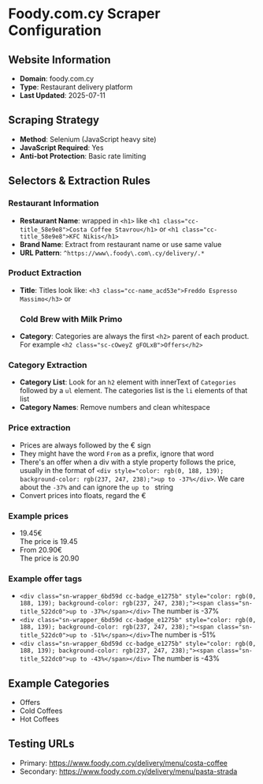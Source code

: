 # Foody.com.cy Scraper Configuration

## Website Information
- **Domain**: foody.com.cy
- **Type**: Restaurant delivery platform
- **Last Updated**: 2025-07-11

## Scraping Strategy
- **Method**: Selenium (JavaScript heavy site)
- **JavaScript Required**: Yes
- **Anti-bot Protection**: Basic rate limiting

## Selectors & Extraction Rules

### Restaurant Information
- **Restaurant Name**: wrapped in `<h1>` like `<h1 class="cc-title_58e9e8">Costa Coffee Stavrou</h1>` or `<h1 class="cc-title_58e9e8">KFC Nikis</h1>`
- **Brand Name**: Extract from restaurant name or use same value
- **URL Pattern**: `^https://www\.foody\.com\.cy/delivery/.*`

### Product Extraction
- **Title**: Titles look like: `<h3 class="cc-name_acd53e">Freddo Espresso Massimo</h3>` or <h3 class="cc-name_acd53e">Cold Brew with Milk Primo</h3>
- **Category**: Categories are always the first `<h2>` parent of each product. For example `<h2 class="sc-cOweyZ gFOLxB">Offers</h2>`

### Category Extraction
- **Category List**: Look for an `h2` element with innerText of `Categories` followed by a `ul` element. The categories list is the `li` elements of that list
- **Category Names**: Remove numbers and clean whitespace

### Price extraction
- Prices are always followed by the € sign
- They might have the word `From` as a prefix, ignore that word
- There's an offer when a div with a style property follows the price, usually in the format of `<div style="color: rgb(0, 188, 139); background-color: rgb(237, 247, 238);">up to -37%</div>`. We care about the `-37%` and can ignore the `up to ` string
- Convert prices into floats, regard the €

### Example prices
- <div class="cc-price_a7d252">19.45€</div> The price is 19.45
- <div class="cc-price_a7d252">From 20.90€</div> The price is 20.90

### Example offer tags
- `<div class="sn-wrapper_6bd59d cc-badge_e1275b" style="color: rgb(0, 188, 139); background-color: rgb(237, 247, 238);"><span class="sn-title_522dc0">up to -37%</span></div>` The number is -37%
- `<div class="sn-wrapper_6bd59d cc-badge_e1275b" style="color: rgb(0, 188, 139); background-color: rgb(237, 247, 238);"><span class="sn-title_522dc0">up to -51%</span></div>`The number is -51%
- `<div class="sn-wrapper_6bd59d cc-badge_e1275b" style="color: rgb(0, 188, 139); background-color: rgb(237, 247, 238);"><span class="sn-title_522dc0">up to -43%</span></div>` The number is -43%

## Example Categories
- Offers
- Cold Coffees
- Hot Coffees

## Testing URLs
- Primary: https://www.foody.com.cy/delivery/menu/costa-coffee
- Secondary: https://www.foody.com.cy/delivery/menu/pasta-strada